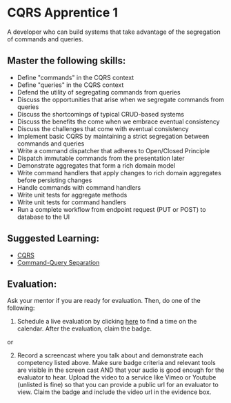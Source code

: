 # CQRS Apprentice 1

A developer who can build systems that take advantage of the segregation of commands and queries.

## Master the following skills:

* Define "commands" in the CQRS context
* Define "queries" in the CQRS context
* Defend the utility of segregating commands from queries
* Discuss the opportunities that arise when we segregate commands from queries
* Discuss the shortcomings of typical CRUD-based systems
* Discuss the benefits the come when we embrace eventual consistency
* Discuss the challenges that come with eventual consistency
* Implement basic CQRS by maintaining a strict segregation between commands and queries
* Write a command dispatcher that adheres to Open/Closed Principle
* Dispatch immutable commands from the presentation later
* Demonstrate aggregates that form a rich domain model
* Write command handlers that apply changes to rich domain aggregates before persisting changes
* Handle commands with command handlers
* Write unit tests for aggregate methods
* Write unit tests for command handlers
* Run a complete workflow from endpoint request (PUT or POST) to database to the UI

## Suggested Learning:

* [CQRS](https://cqrs.nu/)
* [Command-Query Separation](https://en.wikipedia.org/wiki/Command%E2%80%93query_separation)

## Evaluation:

Ask your mentor if you are ready for evaluation. Then, do one of the following:

1. Schedule a live evaluation by clicking [here](http://evals.codex.academy) to find a time on the calendar. After the evaluation, claim the badge.

or

2. Record a screencast where you talk about and demonstrate each competency listed above. Make sure badge criteria and relevant tools are visible in the screen cast AND that your audio is good enough for the evaluator to hear. Upload the video to a service like Vimeo or Youtube (unlisted is fine) so that you can provide a public url for an evaluator to view. Claim the badge and include the video url in the evidence box.
